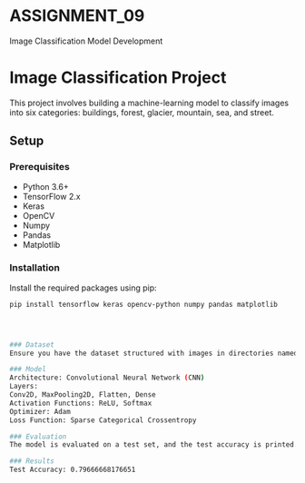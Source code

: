 # ASSIGNMENT_09
Image Classification Model Development



# Image Classification Project

This project involves building a machine-learning model to classify images into six categories: buildings, forest, glacier, mountain, sea, and street.

## Setup

### Prerequisites

- Python 3.6+
- TensorFlow 2.x
- Keras
- OpenCV
- Numpy
- Pandas
- Matplotlib

### Installation

Install the required packages using pip:

```bash
pip install tensorflow keras opencv-python numpy pandas matplotlib




### Dataset
Ensure you have the dataset structured with images in directories named after their respective labels.

### Model
Architecture: Convolutional Neural Network (CNN)
Layers:
Conv2D, MaxPooling2D, Flatten, Dense
Activation Functions: ReLU, Softmax
Optimizer: Adam
Loss Function: Sparse Categorical Crossentropy

### Evaluation
The model is evaluated on a test set, and the test accuracy is printed. Further metrics can be added as needed.

### Results
Test Accuracy: 0.79666668176651
